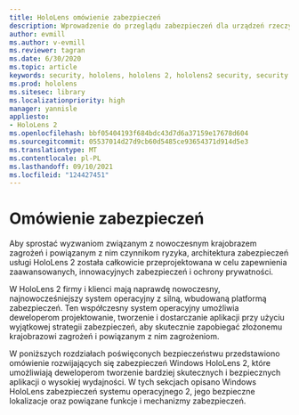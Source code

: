 ```yaml
---
title: HoloLens omówienie zabezpieczeń
description: Wprowadzenie do przeglądu zabezpieczeń dla urządzeń rzeczywistości HoloLens rzeczywistości mieszanej.
author: evmill
ms.author: v-evmill
ms.reviewer: tagran
ms.date: 6/30/2020
ms.topic: article
keywords: security, hololens, hololens 2, hololens2 security, security overview
ms.prod: hololens
ms.sitesec: library
ms.localizationpriority: high
manager: yannisle
appliesto:
- HoloLens 2
ms.openlocfilehash: bbf05404193f684bdc43d7d6a37159e17678d604
ms.sourcegitcommit: 05537014d27d9cb60d5485ce93654371d914d5e3
ms.translationtype: MT
ms.contentlocale: pl-PL
ms.lasthandoff: 09/10/2021
ms.locfileid: "124427451"
---
```

# <a name="security-overview"></a>Omówienie zabezpieczeń

Aby sprostać wyzwaniom związanym z nowoczesnym krajobrazem zagrożeń i powiązanym z nim czynnikom ryzyka, architektura zabezpieczeń usługi HoloLens 2 została całkowicie przeprojektowana w celu zapewnienia zaawansowanych, innowacyjnych zabezpieczeń i ochrony prywatności.

W HoloLens 2 firmy i klienci mają naprawdę nowoczesny, najnowocześniejszy system operacyjny z silną, wbudowaną platformą zabezpieczeń. Ten współczesny system operacyjny umożliwia deweloperom projektowanie, tworzenie i dostarczanie aplikacji przy użyciu wyjątkowej strategii zabezpieczeń, aby skutecznie zapobiegać złożonemu krajobrazowi zagrożeń i powiązanym z nim zagrożeniom. 

W poniższych rozdziałach poświęconych bezpieczeństwu przedstawiono omówienie rozwijających się zabezpieczeń Windows HoloLens 2, które umożliwiają deweloperom tworzenie bardziej skutecznych i bezpiecznych aplikacji o wysokiej wydajności. W tych sekcjach opisano Windows HoloLens zabezpieczeń systemu operacyjnego 2, jego bezpieczne lokalizacje oraz powiązane funkcje i mechanizmy zabezpieczeń.
